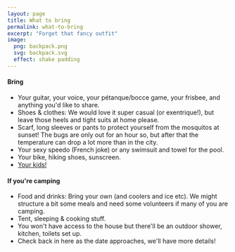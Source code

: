 ```yaml
---
layout: page
title: What to bring
permalink: what-to-bring
excerpt: "Forget that fancy outfit"
image:
  png: backpack.png
  svg: backpack.svg
  effect: shake padding
---
```



#### Bring

* Your guitar, your voice, your pétanque/bocce game, your frisbee, and anything you'd like to share.
* Shoes & clothes: We would love it super casual (or exentrique!), but leave those heels and tight suits at home please.
* Scarf, long sleeves or pants to protect yourself from the mosquitos at sunset!  The bugs are only out for an hour so, but after that the temperature can drop a lot more than in the city.
* Your sexy speedo (French joke) or any swimsuit and towel for the pool.
* Your bike, hiking shoes, sunscreen.
* [Your kids!](/kids)


#### If you're camping

* Food and drinks: Bring your own (and coolers and ice etc). We might structure a bit some meals and need some volunteers if many of you are camping.  
* Tent, sleeping & cooking stuff.
* You won't have access to the house but there'll be an outdoor shower, kitchen, toilets set up.
* Check back in here as the date approaches, we'll have more details!
